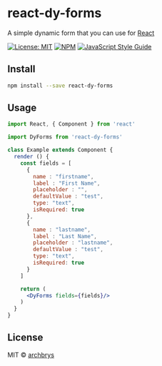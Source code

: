 # react-dy-forms

A simple dynamic form that you can use for [React](https://reactjs.org/)

> 

[![License: MIT](https://img.shields.io/badge/License-MIT-yellow.svg)](https://opensource.org/licenses/MIT)
[![NPM](https://img.shields.io/npm/v/react-dy-forms.svg)](https://www.npmjs.com/package/react-dy-forms) [![JavaScript Style Guide](https://img.shields.io/badge/code_style-standard-brightgreen.svg)](https://standardjs.com)

## Install

```bash
npm install --save react-dy-forms
```

## Usage

```jsx
import React, { Component } from 'react'

import DyForms from 'react-dy-forms'

class Example extends Component {
  render () {
    const fields = [
      {
        name : "firstname",
        label : "First Name",
        placeholder : "",
        defaultValue : "test",
        type: "text",
        isRequired: true
      },
      {
        name : "lastname",
        label : "Last Name",
        placeholder : "lastname",
        defaultValue : "test",
        type: "text",
        isRequired: true
      }
    ]

    return (
      <DyForms fields={fields}/>
    )
  }
}
```

## License

MIT © [archbrys](https://github.com/archbrys)
